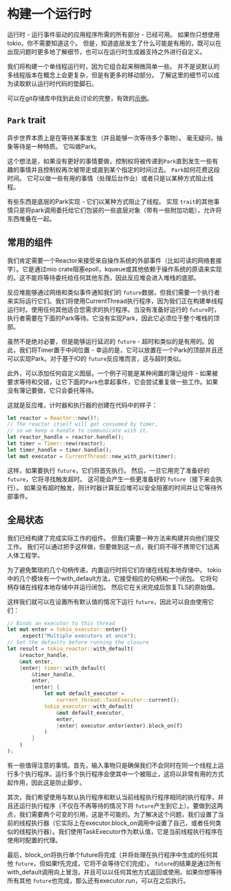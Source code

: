 # 构建一个运行时

运行时 - 运行事件驱动的应用程序所需的所有部分 - 已经可用。 如果你只想使用tokio，你不需要知道这个。 但是，知道底层发生了什么可能是有用的，既可以在出现问题时更多地了解细节，也可以在运行时生成器支持之外进行自定义。

我们将构建一个单线程运行时，因为它组合起来稍微简单一些。 并不是说默认的多线程版本在概念上会更复杂，但是有更多的移动部分。 了解这里的细节可以成为读取默认运行时代码的垫脚石。

可以在git存储库中找到此处讨论的完整，有效的[示例](https://github.com/tokio-rs/tokio/blob/master/examples/manual-runtime.rs)。

## `Park` trait

异步世界本质上是在等待某事发生（并且能够一次等待多个事物）。 毫无疑问，抽象等待是一种特质。 它叫做Park。

这个想法是，如果没有更好的事情要做，控制权将被传递到`Park`直到发生一些有趣的事情并且控制权再次被带走或直到某个指定的时间过去。 `Park`如何花费这段时间。 它可以做一些有用的事情（处理后台作业）或者只是以某种方式阻止线程。

有些东西是底层的Park实现 - 它们以某种方式阻止了线程。 实现 `trait`的其他事情只是将park调用委托给它们包装的一些底层对象（带有一些附加功能），允许将东西堆叠在一起。

## 常用的组件

我们肯定需要一个Reactor来接受来自操作系统的外部事件（比如可读的网络套接字）。它是通过mio crate阻塞epoll，kqueue或其他依赖于操作系统的原语来实现的。这不能将等待委托给任何其他东西，因此反应堆会进入堆栈的底部。

反应堆能够通过网络和类似事件通知我们的 `future`数据，但我们需要一个执行者来实际运行它们。我们将使用CurrentThread执行程序，因为我们正在构建单线程运行时。使用任何其他适合您需求的执行程序。当没有准备好运行的 `future`时，执行者需要在下面的Park等待。它没有实现Park，因此它必须位于整个堆栈的顶部。

虽然不是绝对必要，但是能够运行延迟的 `future` - 超时和类似的是有用的。因此，我们将Timer置于中间位置 - 幸运的是，它可以放置在一个Park的顶部并且还可以实现Park。对于基于IO的 `future`反应堆而言，这与超时类似。

此外，可以添加任何自定义图层。一个例子可能是某种闲置的簿记组件 - 如果被要求等待和交错，让它下面的`Park`也拿起事件，它会尝试重复做一些工作。如果没有簿记要做，它只会委托等待。

这就是反应堆，计时器和执行器的创建在代码中的样子：

```rust
let reactor = Reactor::new()?;
// The reactor itself will get consumed by timer,
// so we keep a handle to communicate with it.
let reactor_handle = reactor.handle();
let timer = Timer::new(reactor);
let timer_handle = timer.handle();
let mut executor = CurrentThread::new_with_park(timer);
```

这样，如果要执行 `future`，它们将首先执行。 然后，一旦它用完了准备好的 `future`，它将寻找触发超时。 这可能会产生一些更准备好的 `future`（接下来会执行）。 如果没有超时触发，则计时器计算反应堆可以安全阻塞的时间并让它等待外部事件。

## 全局状态

我们已经构建了完成实际工作的组件。 但我们需要一种方法来构建并向他们提交工作。 我们可以通过把手这样做，但要做到这一点，我们将不得不携带它们远离人体工程学。

为了避免繁琐的几个句柄传递，内置运行时将它们存储在线程本地存储中。 tokio中的几个模块有一个with_default方法，它接受相应的句柄和一个闭包。 它将句柄存储在线程本地存储中并运行闭包。 然后它在关闭完成后恢复TLS的原始值。

这样我们就可以在设置所有默认值的情况下运行 `future`，因此可以自由使用它们：

```rust
// Binds an executor to this thread
let mut enter = tokio_executor::enter()
    .expect("Multiple executors at once");
// Set the defaults before running the closure
let result = tokio_reactor::with_default(
    &reactor_handle,
    &mut enter,
    |enter| timer::with_default(
        &timer_handle,
        enter,
        |enter| {
            let mut default_executor =
                current_thread::TaskExecutor::current();
            tokio_executor::with_default(
                &mut default_executor,
                enter,
                |enter| executor.enter(enter).block_on(f)
            )
        }
    )
);
```

有一些值得注意的事情。首先，输入事物只是确保我们不会同时在同一个线程上运行多个执行程序。运行多个执行程序会使其中一个被阻止，这将以非常有用的方式起作用，因此这是防止脚步。

其次，我们希望使用与默认执行程序和默认当前线程执行程序相同的执行程序，并且还运行执行程序（不仅在不再等待的情况下将 `future`产生到它上）。要做到这两点，我们需要两个可变的引用，这是不可能的。为了解决这个问题，我们设置了当前的线程执行器（它实际上在executor.block_on调用中设置了自己，或者任何类似的线程执行器）。我们使用TaskExecutor作为默认值，它是当前线程执行程序在使用时配置的代理。

最后，block_on将执行单个future将完成（并将处理在执行程序中生成的任何其他 `future`，但如果f先完成，它将不会等待它们完成）。 `future`的结果是通过所有with_default调用向上冒泡，并且可以以任何其他方式返回或使用。如果你想等待所有其他 `future`也完成，那么还有executor.run，可以在之后执行。